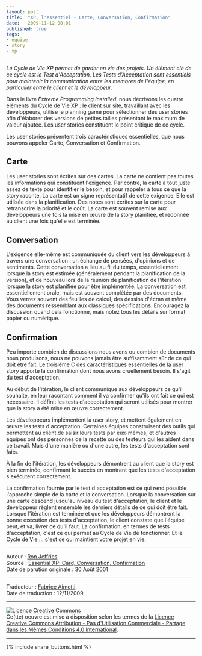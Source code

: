 ```yaml
---
layout: post
title:  "XP, l'essentiel - Carte, Conversation, Confirmation"
date:   2009-11-12 00:01
published: true
tags: 
- équipe
- story
- xp
---
```


_Le Cycle de Vie XP permet de garder en vie des projets. Un élément clé de ce cycle est le Test d'Acceptation. Les Tests d'Acceptation sont essentiels pour maintenir la communication entre les membres de l'équipe, en particulier entre le client et le développeur._

Dans le livre _Extreme Programming Installed_, nous décrivons les quatre éléments du Cycle de Vie XP : le client sur site, travaillant avec les développeurs, utilise le planning game pour sélectionner des user stories afin d'élaborer des versions de petites tailles présentant le maximum de valeur ajoutée. Les user stories constituent le point critique de ce cycle.

Les user stories présentent trois caractéristiques essentielles, que nous pouvons appeler Carte, Conversation et Confirmation.

## Carte

Les user stories sont écrites sur des cartes. La carte ne contient pas toutes les informations qui constituent l'exigence. Par contre, la carte a tout juste assez de texte pour identifier le besoin, et pour rappeler à tous ce que la story raconte. La carte est un signe représentatif de cette exigence. Elle est utilisée dans la planification. Des notes sont écrites sur la carte pour retranscrire la priorité et le coût. La carte est souvent remise aux développeurs une fois la mise en œuvre de la story planifiée, et redonnée au client une fois qu'elle est terminée.

## Conversation

L'exigence elle-même est communiquée du client vers les développeurs à travers une conversation : un échange de pensées, d'opinions et de sentiments. Cette conversation a lieu au fil du temps, essentiellement lorsque la story est estimée (généralement pendant la planification de la version), et de nouveau lors de la réunion de planification de l'itération lorsque la story est planifiée pour être implémentée. La conversation est essentiellement orale, mais est souvent complétée par des documents. Vous verrez souvent des feuilles de calcul, des dessins d'écran et même des documents ressemblant aux classiques spécifications. Encouragez la discussion quand cela fonctionne, mais notez tous les détails sur format papier ou numérique.

## Confirmation

Peu importe combien de discussions nous avons ou combien de documents nous produisons, nous ne pouvons jamais être suffisamment sûr de ce qui doit être fait. Le troisième C des caractéristiques essentielles de la user story apporte la confirmation dont nous avons cruellement besoin. Il s'agit du test d'acceptation.

Au début de l'itération, le client communique aux développeurs ce qu'il souhaite, en leur racontant comment il va confirmer qu'ils ont fait ce qui est nécessaire. Il définit les tests d'acceptation qui seront utilisés pour montrer que la story a été mise en œuvre correctement.

Les développeurs implémentent la user story, et mettent également en œuvre les tests d'acceptation. Certaines équipes construisent des outils qui permettent au client de saisir leurs tests par eux-mêmes, et d'autres équipes ont des personnes de la recette ou des testeurs qui les aident dans ce travail. Mais d'une manière ou d'une autre, les tests d'acceptation sont faits.

À la fin de l'itération, les développeurs démontrent au client que la story est bien terminée, confirmant le succès en montrant que les tests d'acceptation s'exécutent correctement.

La confirmation fournie par le test d'acceptation est ce qui rend possible l'approche simple de la carte et la conversation. Lorsque la conversation sur une carte descend jusqu'au niveau du test d'acceptation, le client et le développeur règlent ensemble les derniers détails de ce qui doit être fait. Lorsque l'itération est terminée et que les développeurs démontrent la bonne exécution des tests d'acceptation, le client constate que l'équipe peut, et va, livrer ce qu'il faut. La confirmation, en termes de tests d'acceptation, c'est ce qui permet au Cycle de Vie de fonctionner. Et le Cycle de Vie ... c'est ce qui maintient votre projet en vie.


---
Auteur : [Ron Jeffries](http://ronjeffries.com/about.html)  
Source : [Essential XP: Card, Conversation, Confirmation](http://xprogramming.com/articles/expcardconversationconfirmation/)  
Date de parution originale : 30 Août 2001  

---
Traducteur : [Fabrice Aimetti](http://www.fabrice-aimetti.fr/)  
Date de traduction : 12/11/2009  

---

<a rel="license" href="http://creativecommons.org/licenses/by-nc-sa/4.0/"><img alt="Licence Creative Commons" style="border-width:0" src="http://i.creativecommons.org/l/by-nc-sa/4.0/88x31.png" /></a><br />Ce(tte) oeuvre est mise à disposition selon les termes de la <a rel="license" href="http://creativecommons.org/licenses/by-nc-sa/4.0/">Licence Creative Commons Attribution - Pas d'Utilisation Commerciale - Partage dans les Mêmes Conditions 4.0 International</a>.

---

{% include share_buttons.html %}


